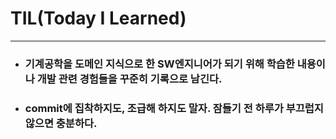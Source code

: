 # TIL(Today I Learned)
- - - 
* ### 기계공학을 도메인 지식으로 한 SW엔지니어가 되기 위해 학습한 내용이나 개발 관련 경험들을 꾸준히 기록으로 남긴다.
* ### commit에 집착하지도, 조급해 하지도 말자. 잠들기 전 하루가 부끄럽지 않으면 충분하다.

